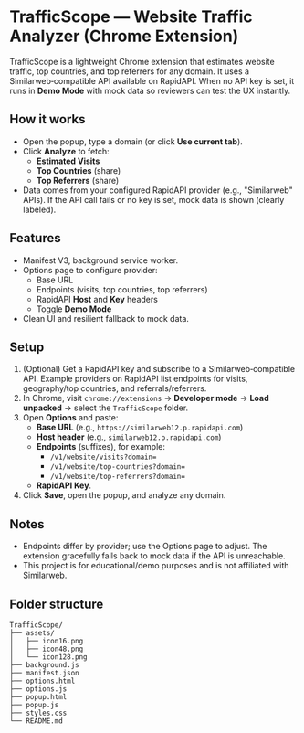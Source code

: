 
# TrafficScope — Website Traffic Analyzer (Chrome Extension)

TrafficScope is a lightweight Chrome extension that estimates website traffic, top countries, and top referrers for any domain. It uses a Similarweb‑compatible API available on RapidAPI. When no API key is set, it runs in **Demo Mode** with mock data so reviewers can test the UX instantly.

## How it works
- Open the popup, type a domain (or click **Use current tab**).
- Click **Analyze** to fetch:
  - **Estimated Visits**
  - **Top Countries** (share)
  - **Top Referrers** (share)
- Data comes from your configured RapidAPI provider (e.g., "Similarweb" APIs). If the API call fails or no key is set, mock data is shown (clearly labeled).

## Features
- Manifest V3, background service worker.
- Options page to configure provider:
  - Base URL
  - Endpoints (visits, top countries, top referrers)
  - RapidAPI **Host** and **Key** headers
  - Toggle **Demo Mode**
- Clean UI and resilient fallback to mock data.

## Setup
1. (Optional) Get a RapidAPI key and subscribe to a Similarweb‑compatible API. Example providers on RapidAPI list endpoints for visits, geography/top countries, and referrals/referrers.
2. In Chrome, visit `chrome://extensions` → **Developer mode** → **Load unpacked** → select the `TrafficScope` folder.
3. Open **Options** and paste:
   - **Base URL** (e.g., `https://similarweb12.p.rapidapi.com`)
   - **Host header** (e.g., `similarweb12.p.rapidapi.com`)
   - **Endpoints** (suffixes), for example:
     - `/v1/website/visits?domain=`
     - `/v1/website/top-countries?domain=`
     - `/v1/website/top-referrers?domain=`
   - **RapidAPI Key**.
4. Click **Save**, open the popup, and analyze any domain.

## Notes
- Endpoints differ by provider; use the Options page to adjust. The extension gracefully falls back to mock data if the API is unreachable.
- This project is for educational/demo purposes and is not affiliated with Similarweb.

## Folder structure
```
TrafficScope/
├── assets/
│   ├── icon16.png
│   ├── icon48.png
│   └── icon128.png
├── background.js
├── manifest.json
├── options.html
├── options.js
├── popup.html
├── popup.js
├── styles.css
└── README.md
```
